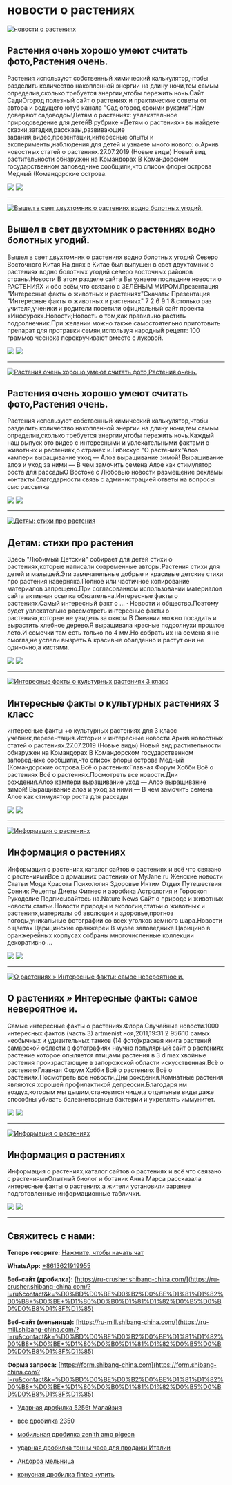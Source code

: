 # новости о растениях

<a href="https://swt.shibang-china.com/?l=ru&img&k=%D0%BD%D0%BE%D0%B2%D0%BE%D1%81%D1%82%D0%B8+%D0%BE+%D1%80%D0%B0%D1%81%D1%82%D0%B5%D0%BD%D0%B8%D1%8F%D1%85" target="_blank">![новости о растениях](http://static.shibang-china.com/all-800x300/44.jpg)</a>

## Растения очень хорошо умеют считать фото,Растения очень.
Растения используют собственный химический калькулятор,чтобы разделить количество накопленной энергии на длину ночи,тем самым определив,сколько требуется энергии,чтобы пережить ночь.Сайт СадиОгород полезный сайт о растениях и практические советы от автора и ведущего ютуб канала &quot;Сад огород своими руками&quot;.Нам доверяют садоводоы!Детям о растениях: увлекательное природоведение для детейВ рубрике &#171;Детям о растениях&#187; вы найдете сказки,загадки,рассказы,развивающие задания,видео,презентации,интересные опыты и эксперименты,наблюдения для детей и узнаете много нового: о.Архив новостных статей о растениях.27.07.2019 (Новые виды) Новый вид растительности обнаружен на Командорах В Командорском государственном заповеднике сообщили,что список флоры острова Медный (Командорские острова.


<a href="https://whatsapp.shibangsoft.com/WhatsApp.php" target="_blank" title="WhatsApp">![](http://static.shibang-china.com/icon/whatsapp.png)</a> <a href="https://swt.shibang-china.com/?l=ru&icon&k=%D0%BD%D0%BE%D0%B2%D0%BE%D1%81%D1%82%D0%B8+%D0%BE+%D1%80%D0%B0%D1%81%D1%82%D0%B5%D0%BD%D0%B8%D1%8F%D1%85" target="_blank">![](http://static.shibang-china.com/icon/chat-ru.png)</a>

---

<a href="https://swt.shibang-china.com/?l=ru&img&k=%D0%BD%D0%BE%D0%B2%D0%BE%D1%81%D1%82%D0%B8+%D0%BE+%D1%80%D0%B0%D1%81%D1%82%D0%B5%D0%BD%D0%B8%D1%8F%D1%85" target="_blank">![Вышел в свет двухтомник о растениях водно болотных угодий.](http://static.shibang-china.com/all-800x300/367.jpg)</a>

## Вышел в свет двухтомник о растениях водно болотных угодий.
Вышел в свет двухтомник о растениях водно болотных угодий Северо Восточного Китая На днях в Китае был выпущен в свет двухтомник о растениях водно болотных угодий северо восточных районов страны.Новости В этом разделе сайта Вы узнаете последние новости о РАСТЕНИЯХ и обо всём,что связано с ЗЕЛЁНЫМ МИРОМ.Презентация &quot;Интересные факты о животных и растениях&quot;Скачать: Презентация &quot;Интересные факты о животных и растениях&quot; 7 2 6 9 1 8.столько раз учителя,ученики и родители посетили официальный сайт проекта &#171;Инфоурок&#187;.Новости;Новость о том,как правильно растить подсолнечник.При желании можно также самостоятельно приготовить препарат для протравки семян,используя народный рецепт: 100 граммов чеснока перекручивают вместе с луковой.


<a href="https://whatsapp.shibangsoft.com/WhatsApp.php" target="_blank" title="WhatsApp">![](http://static.shibang-china.com/icon/whatsapp.png)</a> <a href="https://swt.shibang-china.com/?l=ru&icon&k=%D0%BD%D0%BE%D0%B2%D0%BE%D1%81%D1%82%D0%B8+%D0%BE+%D1%80%D0%B0%D1%81%D1%82%D0%B5%D0%BD%D0%B8%D1%8F%D1%85" target="_blank">![](http://static.shibang-china.com/icon/chat-ru.png)</a>

---

<a href="https://swt.shibang-china.com/?l=ru&img&k=%D0%BD%D0%BE%D0%B2%D0%BE%D1%81%D1%82%D0%B8+%D0%BE+%D1%80%D0%B0%D1%81%D1%82%D0%B5%D0%BD%D0%B8%D1%8F%D1%85" target="_blank">![Растения очень хорошо умеют считать фото,Растения очень.](http://static.shibang-china.com/all-800x300/506.jpg)</a>

## Растения очень хорошо умеют считать фото,Растения очень.
Растения используют собственный химический калькулятор,чтобы разделить количество накопленной энергии на длину ночи,тем самым определив,сколько требуется энергии,чтобы пережить ночь.Каждый наш выпуск это видео с интересными и увлекательными фактами о животных и растениях,о странах и.Гибискус &quot;О растениях&quot;Алоэ кампери выращивание уход — Алоэ выращивание зимой! Выращивание алоэ и уход за ними — В чем замочить семена Алое как стимулятор роста для рассадыО Востоке с Любовью новости размещение рекламы контакты благодарности связь с администрацией ответы на вопросы смс рассылка


<a href="https://whatsapp.shibangsoft.com/WhatsApp.php" target="_blank" title="WhatsApp">![](http://static.shibang-china.com/icon/whatsapp.png)</a> <a href="https://swt.shibang-china.com/?l=ru&icon&k=%D0%BD%D0%BE%D0%B2%D0%BE%D1%81%D1%82%D0%B8+%D0%BE+%D1%80%D0%B0%D1%81%D1%82%D0%B5%D0%BD%D0%B8%D1%8F%D1%85" target="_blank">![](http://static.shibang-china.com/icon/chat-ru.png)</a>

---

<a href="https://swt.shibang-china.com/?l=ru&img&k=%D0%BD%D0%BE%D0%B2%D0%BE%D1%81%D1%82%D0%B8+%D0%BE+%D1%80%D0%B0%D1%81%D1%82%D0%B5%D0%BD%D0%B8%D1%8F%D1%85" target="_blank">![Детям: стихи про растения](http://static.shibang-china.com/all-800x300/944.jpg)</a>

## Детям: стихи про растения
Здесь &quot;Любимый Детский&quot; собирает для детей стихи о растениях,которые написали современные авторы.Растения стихи для детей и малышей.Эти замечательные добрые и красивые детские стихи про растения наверняка.Полное или частичное копирование материалов запрещено.При согласованном использовании материалов сайта активная ссылка обязательна.Интересные факты о растениях.Самый интересный факт о …&nbsp;&#0183;&#32;Новости и общество.Поэтому будет увлекательно рассмотреть интересные факты о растениях,которые не увидеть за окном.В Океании можно посадить и вырастить хлебное дерево.Я выращивала красные подсолнухи прошлое лето.И семечки там есть только по 4 мм.Но собрать их на семена я не смогла,не успели вызреть.А красивые обалденно и растут они не одиночно,а кистями.


<a href="https://whatsapp.shibangsoft.com/WhatsApp.php" target="_blank" title="WhatsApp">![](http://static.shibang-china.com/icon/whatsapp.png)</a> <a href="https://swt.shibang-china.com/?l=ru&icon&k=%D0%BD%D0%BE%D0%B2%D0%BE%D1%81%D1%82%D0%B8+%D0%BE+%D1%80%D0%B0%D1%81%D1%82%D0%B5%D0%BD%D0%B8%D1%8F%D1%85" target="_blank">![](http://static.shibang-china.com/icon/chat-ru.png)</a>

---

<a href="https://swt.shibang-china.com/?l=ru&img&k=%D0%BD%D0%BE%D0%B2%D0%BE%D1%81%D1%82%D0%B8+%D0%BE+%D1%80%D0%B0%D1%81%D1%82%D0%B5%D0%BD%D0%B8%D1%8F%D1%85" target="_blank">![Интересные факты о культурных растениях 3 класс](http://static.shibang-china.com/all-800x300/1001.jpg)</a>

## Интересные факты о культурных растениях 3 класс
интересные факты +о культурных растениях для 3 класс учебник,перезентация.Истории и интересные новости.Архив новостных статей о растениях.27.07.2019 (Новые виды) Новый вид растительности обнаружен на Командорах В Командорском государственном заповеднике сообщили,что список флоры острова Медный (Командорские острова.Всё о растенияхГлавная Форум Хобби Всё о растениях Всё о растениях.Посмотреть все новости.Дни рождения.Алоэ кампери выращивание уход — Алоэ выращивание зимой! Выращивание алоэ и уход за ними — В чем замочить семена Алое как стимулятор роста для рассады


<a href="https://whatsapp.shibangsoft.com/WhatsApp.php" target="_blank" title="WhatsApp">![](http://static.shibang-china.com/icon/whatsapp.png)</a> <a href="https://swt.shibang-china.com/?l=ru&icon&k=%D0%BD%D0%BE%D0%B2%D0%BE%D1%81%D1%82%D0%B8+%D0%BE+%D1%80%D0%B0%D1%81%D1%82%D0%B5%D0%BD%D0%B8%D1%8F%D1%85" target="_blank">![](http://static.shibang-china.com/icon/chat-ru.png)</a>

---

<a href="https://swt.shibang-china.com/?l=ru&img&k=%D0%BD%D0%BE%D0%B2%D0%BE%D1%81%D1%82%D0%B8+%D0%BE+%D1%80%D0%B0%D1%81%D1%82%D0%B5%D0%BD%D0%B8%D1%8F%D1%85" target="_blank">![Информация о растениях](http://static.shibang-china.com/all-800x300/129.jpg)</a>

## Информация о растениях
Информация о растениях,каталог сайтов о растениях и всё что связано с растениямиВсе о домашних растениях от MyJane.ru Женские новости Статьи Мода Красота Психология Здоровье Интим Отдых Путешествия Сонник Рецепты Диеты Фитнес и аэробика Астрология и Гороскоп Рукоделие Подписывайтесь на.Nature News Сайт о природе и животных новости,статьи.Новости природы и экологии,статьи о животных и растениях,материалы об эволюции и здоровье,прогноз погоды,уникальные фотографии со всех уголков земного шара.Новости о цветах Царицинские оранжереи В музее заповеднике Царицино в оранжерейных корпусах собраны многочисленные коллекции декоративно …


<a href="https://whatsapp.shibangsoft.com/WhatsApp.php" target="_blank" title="WhatsApp">![](http://static.shibang-china.com/icon/whatsapp.png)</a> <a href="https://swt.shibang-china.com/?l=ru&icon&k=%D0%BD%D0%BE%D0%B2%D0%BE%D1%81%D1%82%D0%B8+%D0%BE+%D1%80%D0%B0%D1%81%D1%82%D0%B5%D0%BD%D0%B8%D1%8F%D1%85" target="_blank">![](http://static.shibang-china.com/icon/chat-ru.png)</a>

---

<a href="https://swt.shibang-china.com/?l=ru&img&k=%D0%BD%D0%BE%D0%B2%D0%BE%D1%81%D1%82%D0%B8+%D0%BE+%D1%80%D0%B0%D1%81%D1%82%D0%B5%D0%BD%D0%B8%D1%8F%D1%85" target="_blank">![О растениях &#187; Интересные факты: самое невероятное и.](http://static.shibang-china.com/all-800x300/42.jpg)</a>

## О растениях &#187; Интересные факты: самое невероятное и.
Самые интересные факты о растениях.Флора.Случайные новости.1000 интересных фактов (часть 3) artmenist ноя,2011,19:31 2 956.10 самых необычных и удивительных танков (14 фото)красная книга растений самарской области в фотографиях научно популярный сайт о растениях растение которое опыляется птицами растения в 3 d max хвойные растения произрастающие в запорожской области искусственная.Всё о растенияхГлавная Форум Хобби Всё о растениях Всё о растениях.Посмотреть все новости.Дни рождения.Комнатные растения являются хорошей профилактикой депрессии.Благодаря им воздух,которым мы дышим,становится чище,а отдельные виды даже способны убивать болезнетворные бактерии и укреплять иммунитет.


<a href="https://whatsapp.shibangsoft.com/WhatsApp.php" target="_blank" title="WhatsApp">![](http://static.shibang-china.com/icon/whatsapp.png)</a> <a href="https://swt.shibang-china.com/?l=ru&icon&k=%D0%BD%D0%BE%D0%B2%D0%BE%D1%81%D1%82%D0%B8+%D0%BE+%D1%80%D0%B0%D1%81%D1%82%D0%B5%D0%BD%D0%B8%D1%8F%D1%85" target="_blank">![](http://static.shibang-china.com/icon/chat-ru.png)</a>

---

<a href="https://swt.shibang-china.com/?l=ru&img&k=%D0%BD%D0%BE%D0%B2%D0%BE%D1%81%D1%82%D0%B8+%D0%BE+%D1%80%D0%B0%D1%81%D1%82%D0%B5%D0%BD%D0%B8%D1%8F%D1%85" target="_blank">![Информация о растениях](http://static.shibang-china.com/all-800x300/494.jpg)</a>

## Информация о растениях
Информация о растениях,каталог сайтов о растениях и всё что связано с растениямиОпытный биолог и ботаник Анна Марса рассказала интересные факты о растениях,а жители установили заранее подготовленные информационные таблички.

<a href="https://whatsapp.shibangsoft.com/WhatsApp.php" target="_blank" title="WhatsApp">![](http://static.shibang-china.com/icon/whatsapp.png)</a> <a href="https://swt.shibang-china.com/?l=ru&icon&k=%D0%BD%D0%BE%D0%B2%D0%BE%D1%81%D1%82%D0%B8+%D0%BE+%D1%80%D0%B0%D1%81%D1%82%D0%B5%D0%BD%D0%B8%D1%8F%D1%85" target="_blank">![](http://static.shibang-china.com/icon/chat-ru.png)</a>

---
## Свяжитесь с нами:

**Теперь говорите:** [Нажмите, чтобы начать чат](https://swt.shibang-china.com?l=ru&contact&k=%D0%BD%D0%BE%D0%B2%D0%BE%D1%81%D1%82%D0%B8+%D0%BE+%D1%80%D0%B0%D1%81%D1%82%D0%B5%D0%BD%D0%B8%D1%8F%D1%85)

**WhatsApp:**  [+8613621919955](https://whatsapp.shibangsoft.com/WhatsApp.php)

**Веб-сайт (дробилка):** [https://ru-crusher.shibang-china.com/](https://ru-crusher.shibang-china.com/?l=ru&contact&k=%D0%BD%D0%BE%D0%B2%D0%BE%D1%81%D1%82%D0%B8+%D0%BE+%D1%80%D0%B0%D1%81%D1%82%D0%B5%D0%BD%D0%B8%D1%8F%D1%85)

**Веб-сайт (мельница):** [https://ru-mill.shibang-china.com/](https://ru-mill.shibang-china.com/?l=ru&contact&k=%D0%BD%D0%BE%D0%B2%D0%BE%D1%81%D1%82%D0%B8+%D0%BE+%D1%80%D0%B0%D1%81%D1%82%D0%B5%D0%BD%D0%B8%D1%8F%D1%85)

**Форма запроса:** [https://form.shibang-china.com](https://form.shibang-china.com?l=ru&contact&k=%D0%BD%D0%BE%D0%B2%D0%BE%D1%81%D1%82%D0%B8+%D0%BE+%D1%80%D0%B0%D1%81%D1%82%D0%B5%D0%BD%D0%B8%D1%8F%D1%85)

* [Ударная дробилка 5256t Малайзия](../125/%D0%A3%D0%B4%D0%B0%D1%80%D0%BD%D0%B0%D1%8F%20%D0%B4%D1%80%D0%BE%D0%B1%D0%B8%D0%BB%D0%BA%D0%B0%205256t%20%D0%9C%D0%B0%D0%BB%D0%B0%D0%B9%D0%B7%D0%B8%D1%8F.md)

* [все дробилка 2350](../123/%D0%B2%D1%81%D0%B5%20%D0%B4%D1%80%D0%BE%D0%B1%D0%B8%D0%BB%D0%BA%D0%B0%202350.md)

* [мобильная дробилка zenith amp pigeon](../122/%D0%BC%D0%BE%D0%B1%D0%B8%D0%BB%D1%8C%D0%BD%D0%B0%D1%8F%20%D0%B4%D1%80%D0%BE%D0%B1%D0%B8%D0%BB%D0%BA%D0%B0%20zenith%20amp%20pigeon.md)

* [ударная дробилка тонны часа для продажи Италии](../121/%D1%83%D0%B4%D0%B0%D1%80%D0%BD%D0%B0%D1%8F%20%D0%B4%D1%80%D0%BE%D0%B1%D0%B8%D0%BB%D0%BA%D0%B0%20%D1%82%D0%BE%D0%BD%D0%BD%D1%8B%20%D1%87%D0%B0%D1%81%D0%B0%20%D0%B4%D0%BB%D1%8F%20%D0%BF%D1%80%D0%BE%D0%B4%D0%B0%D0%B6%D0%B8%20%D0%98%D1%82%D0%B0%D0%BB%D0%B8%D0%B8.md)

* [Андорра мельница](../123/%D0%90%D0%BD%D0%B4%D0%BE%D1%80%D1%80%D0%B0%20%D0%BC%D0%B5%D0%BB%D1%8C%D0%BD%D0%B8%D1%86%D0%B0.md)

* [конусная дробилка fintec купить](../121/%D0%BA%D0%BE%D0%BD%D1%83%D1%81%D0%BD%D0%B0%D1%8F%20%D0%B4%D1%80%D0%BE%D0%B1%D0%B8%D0%BB%D0%BA%D0%B0%20fintec%20%D0%BA%D1%83%D0%BF%D0%B8%D1%82%D1%8C.md)
